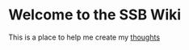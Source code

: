 <!-- TITLE: SSB Wiki -->
<!-- SUBTITLE: Exploring the Rituals and Culture of Scuttlebutt -->

# Welcome to the SSB Wiki
This is a place to help me create my [thoughts](thoughts)